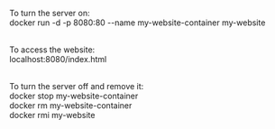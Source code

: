 <p>To turn the server on:<br> 
docker run -d -p 8080:80 --name my-website-container my-website <br><br>

To access the website:<br>
localhost:8080/index.html<br><br>

To turn the server off and remove it:<br> 
docker stop my-website-container<br>
docker rm my-website-container<br>
docker rmi my-website<br>
</p>
